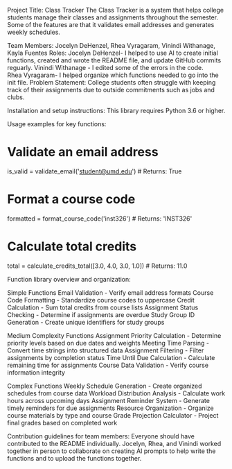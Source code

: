 Project Title: Class Tracker
The Class Tracker is a system that helps college students manage their classes and assignments throughout 
the semester. Some of the features are that it validates email addresses and generates weekly schedules.

Team Members: Jocelyn DeHenzel, Rhea Vyragaram, Vinindi Withanage, Kayla Fuentes
Roles:
Jocelyn DeHenzel- I helped to use AI to create initial functions, created and wrote the README file, and update GitHub commits reguarly. 
Vinindi Withanage - I edited some of the errors in the code.  
Rhea Vyragaram- I helped organize which functions needed to go into the init file. 
Problem Statement: College students often struggle with keeping track of their assignments 
due to outside commitments such as jobs and clubs. 

Installation and setup instructions: This library requires Python 3.6 or higher.

Usage examples for key functions:

# Validate an email address
is_valid = validate_email('student@umd.edu')  # Returns: True

# Format a course code
formatted = format_course_code('inst326')  # Returns: 'INST326'

# Calculate total credits
total = calculate_credits_total([3.0, 4.0, 3.0, 1.0])  # Returns: 11.0

Function library overview and organization: 

Simple Functions
Email Validation - Verify email address formats
Course Code Formatting - Standardize course codes to uppercase
Credit Calculation - Sum total credits from course lists
Assignment Status Checking - Determine if assignments are overdue
Study Group ID Generation - Create unique identifiers for study groups

Medium Complexity Functions
Assignment Priority Calculation - Determine priority levels based on due dates and weights
Meeting Time Parsing - Convert time strings into structured data
Assignment Filtering - Filter assignments by completion status
Time Until Due Calculation - Calculate remaining time for assignments
Course Data Validation - Verify course information integrity

Complex Functions
Weekly Schedule Generation - Create organized schedules from course data
Workload Distribution Analysis - Calculate work hours across upcoming days
Assignment Reminder System - Generate timely reminders for due assignments
Resource Organization - Organize course materials by type and course
Grade Projection Calculator - Project final grades based on completed work

Contribution guidelines for team members:
Everyone should have contributed to the README individually. 
Jocelyn, Rhea, and Vinindi worked together in person to collaborate on creating AI prompts to help write the functions and to upload the functions together. 
